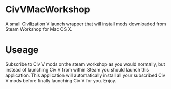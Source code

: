 CivVMacWorkshop
===============

A small Civilization V launch wrapper that will install mods downloaded from Steam Workshop for Mac OS X.

Useage
======

Subscribe to Civ V mods onthe steam workshop as you would normally, but instead of launching Civ V from within Steam you should launch this application. This application will automatically install all your subscribed Civ V mods before finally launching Civ V for you. Enjoy.
